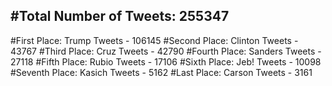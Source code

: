 #Total Number of Tweets: 255347 
---
#First Place: Trump Tweets - 106145
#Second Place: Clinton Tweets - 43767
#Third Place: Cruz Tweets - 42790
#Fourth Place: Sanders Tweets - 27118
#Fifth Place: Rubio Tweets - 17106
#Sixth Place: Jeb! Tweets - 10098
#Seventh Place: Kasich Tweets - 5162
#Last Place: Carson Tweets - 3161
